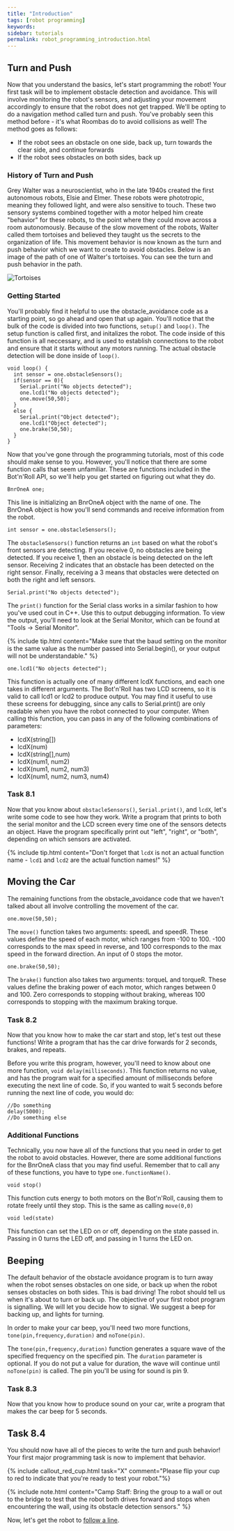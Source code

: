 ```yaml
---
title: "Introduction"
tags: [robot programming]
keywords:
sidebar: tutorials
permalink: robot_programming_introduction.html
---
```


## Turn and Push
Now that you understand the basics, let's start programming the robot! Your first task will be to implement obstacle detection and avoidance. This will involve monitoring the robot's sensors, and adjusting your movement accordingly to ensure that the robot does not get trapped. We'll be opting to do a navigation method called turn and push. You've probably seen this method before - it's what Roombas do to avoid collisions as well! The method goes as follows:

- If the robot sees an obstacle on one side, back up, turn towards the clear side, and continue forwards
- If the robot sees obstacles on both sides, back up

### History of Turn and Push

Grey Walter was a neuroscientist, who in the late 1940s created the first autonomous robots, Elsie and Elmer. These robots were phototropic, meaning they followed light, and were also sensitive to touch. These two sensory systems combined together with a motor helped him create "behavior" for these robots, to the point where they could move across a room autonomously. Because of the slow movement of the robots, Walter called them tortoises and believed they taught us the secrets to the organization of life. This movement behavior is now known as the turn and push behavior which we want to create to avoid obstacles. Below is an image of the path of one of Walter's tortoises. You can see the turn and push behavior in the path.

![Tortoises](images/turn_and_push.png)

### Getting Started

You'll probably find it helpful to use the obstacle_avoidance code as a starting point, so go ahead and open that up again. You'll notice that the bulk of the code is divided into two functions, `setup()` and `loop()`. The setup function is called first, and initalizes the robot. The code inside of this function is all neccessary, and is used to establish connections to the robot and ensure that it starts without any motors running. The actual obstacle detection will be done inside of `loop()`.

```
void loop() {
  int sensor = one.obstacleSensors();
  if(sensor == 0){
    Serial.print("No objects detected");
    one.lcd1("No objects detected");
    one.move(50,50);
  }
  else {
    Serial.print("Object detected");
    one.lcd1("Object detected");
    one.brake(50,50);
  }
}
```

Now that you've gone through the programming tutorials, most of this code should make sense to you. However, you'll notice that there are some function calls that seem unfamiliar. These are functions included in the Bot'n'Roll API, so we'll help you get started on figuring out what they do.

```
BnrOneA one;
```

This line is initializing an BnrOneA object with the name of one. The BnrOneA object is how you'll send commands and receive information from the robot.

```
int sensor = one.obstacleSensors();
```

The `obstacleSensors()` function returns an `int` based on what the robot's front sensors are detecting. If you receive 0, no obstacles are being detected. If you receive 1, then an obstacle is being detected on the left sensor. Receiving 2 indicates that an obstacle has been detected on the right sensor. Finally, receiving a 3 means that obstacles were detected on both the right and left sensors.


```
Serial.print("No objects detected");
```

The `print()` function for the Serial class works in a similar fashion to how you've used cout in C++. Use this to output debugging information. To view the output, you'll need to look at the Serial Monitor, which can be found at "Tools -> Serial Monitor".

{% include tip.html content="Make sure that the baud setting on the monitor is the same value as the number passed into Serial.begin(), or your output will not be understandable." %}

```
one.lcd1("No objects detected");
```

This function is actually one of many different lcdX functions, and each one takes in different arguments. The Bot'n'Roll has two LCD screens, so it is valid to call lcd1 or lcd2 to produce output. You may find it useful to use these screens for debugging, since any calls to Serial.print() are only readable when you have the robot connected to your computer. When calling this function, you can pass in any of the following combinations of parameters:

- lcdX(string[])
- lcdX(num)
- lcdX(string[],num)
- lcdX(num1, num2)
- lcdX(num1, num2, num3)
- lcdX(num1, num2, num3, num4)

### Task 8.1

Now that you know about `obstacleSensors()`, `Serial.print()`, and `lcdX`, let's write some code to see how they work. Write a program that prints to both the serial monitor and the LCD screen every time one of the sensors detects an object. Have the program specifically print out "left", "right", or "both", depending on which sensors are activated.

{% include tip.html content="Don't forget that `lcdX` is not an actual function name - `lcd1` and `lcd2` are the actual function names!" %}

## Moving the Car

The remaining functions from the obstacle_avoidance code that we haven't talked about all involve controlling the movement of the car.

```
one.move(50,50);
```

The `move()` function takes two arguments: speedL and speedR. These values define the speed of each motor, which ranges from -100 to 100. -100 corresponds to the max speed in reverse, and 100 corresponds to the max speed in the forward direction. An input of 0 stops the motor.

```
one.brake(50,50);
```

The `brake()` function also takes two arguments: torqueL and torqueR. These values define the braking power of each motor, which ranges between 0 and 100. Zero corresponds to stopping without braking, whereas 100 corresponds to stopping with the maximum braking torque.

### Task 8.2 
Now that you know how to make the car start and stop, let's test out these functions! Write a program that has the car drive forwards for 2 seconds, brakes, and repeats.

Before you write this program, however, you'll need to know about one more function, `void delay(milliseconds)`. This function returns no value, and has the program wait for a specified amount of milliseconds before executing the next line of code. So, if you wanted to wait 5 seconds before running the next line of code, you would do:

```
//Do something
delay(5000);
//Do something else
```


### Additional Functions

Technically, you now have all of the functions that you need in order to get the robot to avoid obstacles. However, there are some additional functions for the BnrOneA class that you may find useful. Remember that to call any of these functions, you have to type `one.functionName()`.

```
void stop()
```

This function cuts energy to both motors on the Bot'n'Roll, causing them to rotate freely until they stop. This is the same as calling `move(0,0)`

```
void led(state)
```

This function can set the LED on or off, depending on the state passed in. Passing in 0 turns the LED off, and passing in 1 turns the LED on.

## Beeping

The default behavior of the obstacle avoidance program is to turn away when the robot senses obstacles on one side, or back up when the robot senses obstacles on both sides. This is bad driving! The robot should tell us when it's about to turn or back up. The objective of your first robot program is signalling. We will let you decide how to signal. We suggest a beep for backing up, and lights for turning.

In order to make your car beep, you'll need two more functions, `tone(pin,frequency,duration)` and `noTone(pin)`.

The `tone(pin,frequency,duration)` function generates a square wave of the specified frequency on the specified pin. The `duration` parameter is optional. If you do not put a value for duration, the wave will continue until `noTone(pin)` is called. The pin you'll be using for sound is pin 9.

### Task 8.3
Now that you know how to produce sound on your car, write a program that makes the car beep for 5 seconds.


## Task 8.4

You should now have all of the pieces to write the turn and push behavior! Your first major programming task is now to implement that behavior.

{% include callout_red_cup.html task="X" comment="Please flip your cup to red to indicate that you're ready to test your robot."%}

{% include note.html content="Camp Staff: Bring the group to a wall or out to the bridge to test that the robot both drives forward and stops when encountering the wall, using its obstacle detection sensors." %}


Now, let's get the robot to [follow a line](line_following.html).

